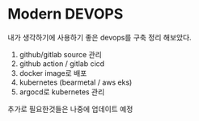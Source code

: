 # Modern DEVOPS

내가 생각하기에 사용하기 좋은 devops를 구축 정리 해보았다.

1. github/gitlab source 관리
2. github action / gitlab cicd
3. docker image로 배포
4. kubernetes \(bearmetal / aws eks\)
5. argocd로 kubernetes 관리

추가로 필요한것들은 나중에 업데이트 예정
